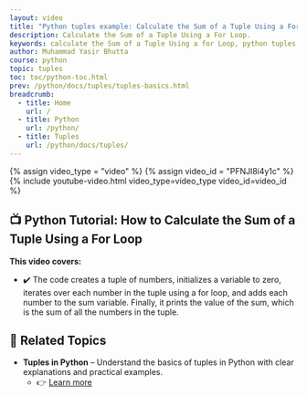 ```yaml
---
layout: video
title: "Python tuples example: Calculate the Sum of a Tuple Using a For Loop"
description: Calculate the Sum of a Tuple Using a For Loop.
keywords: calculate the Sum of a Tuple Using a for Loop, python tuples example, python exercises for beginners, python tuple exercises
author: Muhammad Yasir Bhutta
course: python
topic: tuples
toc: toc/python-toc.html
prev: /python/docs/tuples/tuples-basics.html
breadcrumb:
  - title: Home
    url: /
  - title: Python
    url: /python/
  - title: Tuples
    url: /python/docs/tuples/
---
```


{% assign video_type = "video" %}
{% assign video_id = "PFNJl8i4y1c" %}
{% include youtube-video.html video_type=video_type video_id=video_id %}

## **📺 Python Tutorial: How to Calculate the Sum of a Tuple Using a For Loop**  

**This video covers:**
* ✔️ The code creates a tuple of numbers, initializes a variable to zero, iterates over each number in the tuple using a for loop, and adds each number to the sum variable. Finally, it prints the value of the sum, which is the sum of all the numbers in the tuple.

## 📘 **Related Topics**

* **Tuples in Python** – Understand the basics of tuples in Python with clear explanations and practical examples.
  - 👉 [Learn more](../docs/tuples/tuples-basics.md)